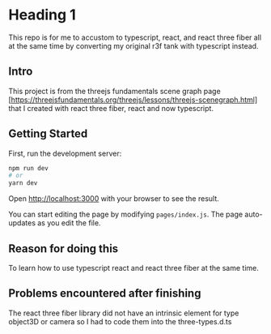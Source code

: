 # Heading 1

This repo is for me to accustom to typescript, react, and react three fiber all at the same time by converting my original r3f tank with typescript instead.

## Intro

This project is from the threejs fundamentals scene graph page [https://threejsfundamentals.org/threejs/lessons/threejs-scenegraph.html] that I created with react three fiber, react and now typescript.

## Getting Started

First, run the development server:

```bash
npm run dev
# or
yarn dev
```

Open [http://localhost:3000](http://localhost:3000) with your browser to see the result.

You can start editing the page by modifying `pages/index.js`. The page auto-updates as you edit the file.

## Reason for doing this

To learn how to use typescript react and react three fiber at the same time.

## Problems encountered after finishing

The react three fiber library did not have an intrinsic element for type object3D or camera so I had to code them into the three-types.d.ts
